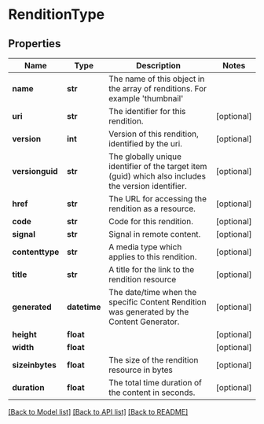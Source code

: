 # RenditionType

## Properties
Name | Type | Description | Notes
------------ | ------------- | ------------- | -------------
**name** | **str** | The name of this object in the array of renditions. For example &#x27;thumbnail&#x27; | 
**uri** | **str** | The identifier for this rendition. | [optional] 
**version** | **int** | Version of this rendition, identified by the uri. | [optional] 
**versionguid** | **str** | The globally unique identifier of the target item (guid) which also includes the version identifier. | [optional] 
**href** | **str** | The URL for accessing the rendition as a resource. | [optional] 
**code** | **str** | Code for this rendition. | [optional] 
**signal** | **str** | Signal in remote content. | [optional] 
**contenttype** | **str** | A media type which applies to this rendition. | [optional] 
**title** | **str** | A title for the link to the rendition resource | [optional] 
**generated** | **datetime** | The date/time when the specific Content Rendition was generated by the Content Generator. | [optional] 
**height** | **float** |  | [optional] 
**width** | **float** |  | [optional] 
**sizeinbytes** | **float** | The size of the rendition resource in bytes | [optional] 
**duration** | **float** | The total time duration of the content in seconds. | [optional] 

[[Back to Model list]](../README.md#documentation-for-models) [[Back to API list]](../README.md#documentation-for-api-endpoints) [[Back to README]](../README.md)

